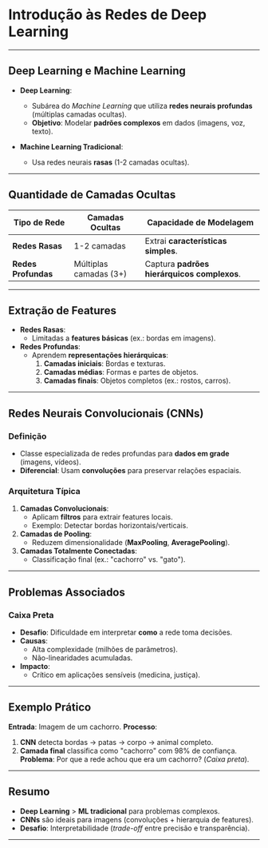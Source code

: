 # Introdução às Redes de Deep Learning

---

## **Deep Learning e Machine Learning**

- **Deep Learning**:

  - Subárea do _Machine Learning_ que utiliza **redes neurais profundas** (múltiplas camadas ocultas).
  - **Objetivo**: Modelar **padrões complexos** em dados (imagens, voz, texto).

- **Machine Learning Tradicional**:
  - Usa redes neurais **rasas** (1-2 camadas ocultas).

---

## **Quantidade de Camadas Ocultas**

| **Tipo de Rede**    | **Camadas Ocultas**    | **Capacidade de Modelagem**                 |
| ------------------- | ---------------------- | ------------------------------------------- |
| **Redes Rasas**     | 1-2 camadas            | Extrai **características simples**.         |
| **Redes Profundas** | Múltiplas camadas (3+) | Captura **padrões hierárquicos complexos**. |

---

## **Extração de Features**

- **Redes Rasas**:
  - Limitadas a **features básicas** (ex.: bordas em imagens).
- **Redes Profundas**:
  - Aprendem **representações hierárquicas**:
    1. **Camadas iniciais**: Bordas e texturas.
    2. **Camadas médias**: Formas e partes de objetos.
    3. **Camadas finais**: Objetos completos (ex.: rostos, carros).

---

## **Redes Neurais Convolucionais (CNNs)**

### **Definição**

- Classe especializada de redes profundas para **dados em grade** (imagens, vídeos).
- **Diferencial**: Usam **convoluções** para preservar relações espaciais.

### **Arquitetura Típica**

1. **Camadas Convolucionais**:
   - Aplicam **filtros** para extrair features locais.
   - Exemplo: Detectar bordas horizontais/verticais.
2. **Camadas de Pooling**:
   - Reduzem dimensionalidade (**MaxPooling**, **AveragePooling**).
3. **Camadas Totalmente Conectadas**:
   - Classificação final (ex.: "cachorro" vs. "gato").

---

## **Problemas Associados**

### **Caixa Preta**

- **Desafio**: Dificuldade em interpretar **como** a rede toma decisões.
- **Causas**:
  - Alta complexidade (milhões de parâmetros).
  - Não-linearidades acumuladas.
- **Impacto**:
  - Crítico em aplicações sensíveis (medicina, justiça).

---

## **Exemplo Prático**

**Entrada**: Imagem de um cachorro.
**Processo**:

1. **CNN** detecta bordas → patas → corpo → animal completo.
2. **Camada final** classifica como "cachorro" com 98% de confiança.
   **Problema**: Por que a rede achou que era um cachorro? (_Caixa preta_).

---

## **Resumo**

- **Deep Learning** > **ML tradicional** para problemas complexos.
- **CNNs** são ideais para imagens (convoluções + hierarquia de features).
- **Desafio**: Interpretabilidade (_trade-off_ entre precisão e transparência).

---
